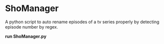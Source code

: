 # ShoManager
A python script to auto rename episodes of a tv series properly by detecting episode number by regex. 

**run ShoManager.py**
